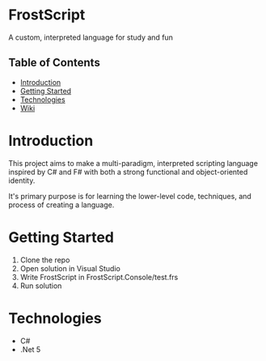 # FrostScript
A custom, interpreted language for study and fun

## Table of Contents
* [Introduction](#introduction)
* [Getting Started](#getting-started)
* [Technologies](#technologies)
* [Wiki](https://github.com/FrostbiteDragon/FrostScript/wiki)

# Introduction
This project aims to make a multi-paradigm, interpreted scripting language inspired by C# and F# with both a strong functional and object-oriented identity.

It's primary purpose is for learning the lower-level code, techniques, and process of creating a language.

# Getting Started
1. Clone the repo
2. Open solution in Visual Studio
3. Write FrostScript in FrostScript.Console/test.frs
4. Run solution

# Technologies
* C#
* .Net 5
